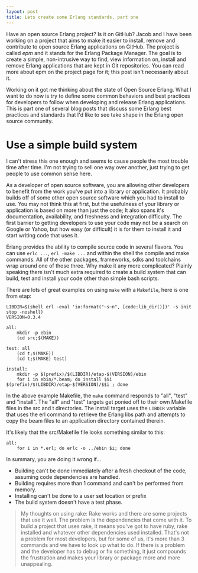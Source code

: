```yaml
---
layout: post
title: Lets create some Erlang standards, part one
---
```


Have an open source Erlang project? Is it on GitHub? Jacob and I have been working on a project that aims to make it easier to install, remove and contribute to open source Erlang applications on GitHub. The project is called *epm* and it stands for the Erlang Package Manager. The goal is to create a simple, non-intrusive way to find, view information on, install and remove Erlang applications that are kept in Git repositories. You can read more about epm on the project page for it; this post isn't necessarily about it.

Working on it got me thinking about the state of Open Source Erlang. What I want to do now is try to define some common behaviors and best practices for developers to follow when developing and release Erlang applications. This is part one of several blog posts that discuss some Erlang best practices and standards that I'd like to see take shape in the Erlang open source community.

# Use a simple build system

I can't stress this one enough and seems to cause people the most trouble time after time. I'm not trying to sell one way over another, just trying to get people to use common sense here.

As a developer of open source software, you are allowing other developers to benefit from the work you've put into a library or application. It probably builds off of some other open source software which you had to install to use. You may not think this at first, but the usefulness of your library or application is based on more than just the code; It also spans it's documentation, availability, and freshness and integration difficulty. The first barrier to getting developers to use your code may not be a search on Google or Yahoo, but how easy (or difficult) it is for them to install it and start writing code that uses it.

Erlang provides the ability to compile source code in several flavors. You can use `erlc ...`, `erl -make ...` and within the shell the compile and make commands. All of the other packages, frameworks, sdks and toolchains wrap around one of those three. Why make it any more complicated? Plainly speaking there isn't much extra required to create a build system that can build, test and install your code other than simple bash scripts.

There are lots of great examples on using `make` with a `Makefile`, here is one from etap:

    LIBDIR=$(shell erl -eval 'io:format("~s~n", [code:lib_dir()])' -s init stop -noshell)
	VERSION=0.3.4
	
	all:
		mkdir -p ebin
		(cd src;$(MAKE))
	
	test: all
		(cd t;$(MAKE))
		(cd t;$(MAKE) test)
	
	install:
		mkdir -p $(prefix)/$(LIBDIR)/etap-$(VERSION)/ebin
		for i in ebin/*.beam; do install $$i $(prefix)/$(LIBDIR)/etap-$(VERSION)/$$i ; done

In the above example Makefile, the `make` command responds to "all", "test" and "install". The "all" and "test" targets get ponied off to their own Makefile files in the src and t directories. The install target uses the `LIBDIR` variable that uses the erl command to retrieve the Erlang libs path and attempts to copy the beam files to an application directory contained therein.

It's likely that the src/Makefile file looks something similar to this:

	all:
		for i in *.erl; do erlc -o ../ebin $i; done

In summary, you are doing it wrong if...

 * Building can't be done immediately after a fresh checkout of the code, assuming code dependencies are handled.
 * Building requires more than 1 command and can't be performed from memory.
 * Installing can't be done to a user set location or prefix
 * The build system doesn't have a test phase.

> My thoughts on using rake: Rake works and there are some projects that use it well. The problem is the dependencies that come with it. To build a project that uses rake, it means you've got to have ruby, rake installed and whatever other dependencies used installed. That's not a problem for most developers, but for some of us, it's more than 3 commands and we have to look up what to do. If there is a problem and the developer has to debug or fix something, it just compounds the frustration and makes your library or package more and more unappealing.

